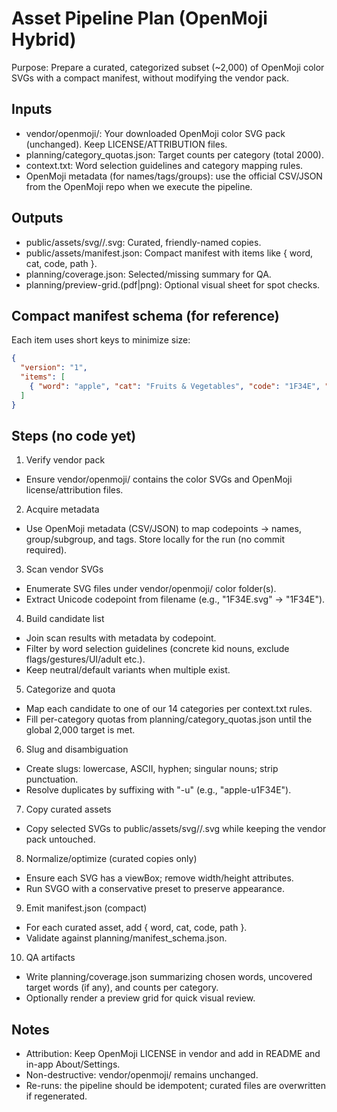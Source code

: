 # Asset Pipeline Plan (OpenMoji Hybrid)

Purpose: Prepare a curated, categorized subset (~2,000) of OpenMoji color SVGs with a compact manifest, without modifying the vendor pack.

## Inputs
- vendor/openmoji/: Your downloaded OpenMoji color SVG pack (unchanged). Keep LICENSE/ATTRIBUTION files.
- planning/category_quotas.json: Target counts per category (total 2000).
- context.txt: Word selection guidelines and category mapping rules.
- OpenMoji metadata (for names/tags/groups): use the official CSV/JSON from the OpenMoji repo when we execute the pipeline.

## Outputs
- public/assets/svg/<category>/<slug>.svg: Curated, friendly-named copies.
- public/assets/manifest.json: Compact manifest with items like { word, cat, code, path }.
- planning/coverage.json: Selected/missing summary for QA.
- planning/preview-grid.(pdf|png): Optional visual sheet for spot checks.

## Compact manifest schema (for reference)
Each item uses short keys to minimize size:
```json
{
  "version": "1",
  "items": [
    { "word": "apple", "cat": "Fruits & Vegetables", "code": "1F34E", "path": "fruits-vegetables/apple.svg" }
  ]
}
```

## Steps (no code yet)
1) Verify vendor pack
- Ensure vendor/openmoji/ contains the color SVGs and OpenMoji license/attribution files.

2) Acquire metadata
- Use OpenMoji metadata (CSV/JSON) to map codepoints → names, group/subgroup, and tags. Store locally for the run (no commit required).

3) Scan vendor SVGs
- Enumerate SVG files under vendor/openmoji/ color folder(s).
- Extract Unicode codepoint from filename (e.g., "1F34E.svg" → "1F34E").

4) Build candidate list
- Join scan results with metadata by codepoint.
- Filter by word selection guidelines (concrete kid nouns, exclude flags/gestures/UI/adult etc.).
- Keep neutral/default variants when multiple exist.

5) Categorize and quota
- Map each candidate to one of our 14 categories per context.txt rules.
- Fill per-category quotas from planning/category_quotas.json until the global 2,000 target is met.

6) Slug and disambiguation
- Create slugs: lowercase, ASCII, hyphen; singular nouns; strip punctuation.
- Resolve duplicates by suffixing with "-u<unicode>" (e.g., "apple-u1F34E").

7) Copy curated assets
- Copy selected SVGs to public/assets/svg/<category>/<slug>.svg while keeping the vendor pack untouched.

8) Normalize/optimize (curated copies only)
- Ensure each SVG has a viewBox; remove width/height attributes.
- Run SVGO with a conservative preset to preserve appearance.

9) Emit manifest.json (compact)
- For each curated asset, add { word, cat, code, path }.
- Validate against planning/manifest_schema.json.

10) QA artifacts
- Write planning/coverage.json summarizing chosen words, uncovered target words (if any), and counts per category.
- Optionally render a preview grid for quick visual review.

## Notes
- Attribution: Keep OpenMoji LICENSE in vendor and add in README and in-app About/Settings.
- Non-destructive: vendor/openmoji/ remains unchanged.
- Re-runs: the pipeline should be idempotent; curated files are overwritten if regenerated.
